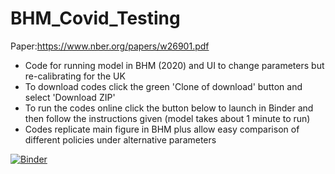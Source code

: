 # BHM_Covid_Testing

Paper:https://www.nber.org/papers/w26901.pdf

- Code for running model in BHM (2020) and UI to change parameters but re-calibrating for the UK
- To download codes click the green 'Clone of download' button and select 'Download ZIP'
- To run the codes online click the button below to launch in Binder and then follow the instructions given (model takes about 1 minute to run)
- Codes replicate main figure in BHM plus allow easy comparison of different policies under alternative parameters

[![Binder](https://mybinder.org/badge_logo.svg)](https://mybinder.org/v2/gh/hibasameen/BHM_Covid_Testing_UK/master?filepath=BHM_Covid_Testing.ipynb)
